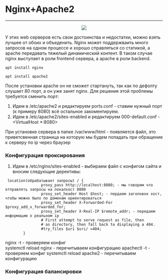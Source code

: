 # Nginx+Apache2
_ _ _
 <p align="center">
<image src="https://github.com/LLlMEJIb87/LINUX/blob/main/WEB/%D0%9A%D0%B0%D1%80%D1%82%D0%B8%D0%BD%D0%BA%D0%B8/nginx%2Bapache.PNG">
</p>
У этих web серверов есть свои достоинства и недостатки, можно взять лучшее от обоих и объеденить. Nginx может поддержваить много запросов на одном процессе и хорошо справляться со статикой, а apache передавать тяжелый динамический контент. В таком случае nginx выступает в роли frontend сервера, а apache в роли backend.   

```
apt install nginx
```
```
apt install apache2
```
После установки apache он не сможет стартануть, так как по дефолту слушает 80 порт, а он уже занят nginx. Для решения этой проблемы требуется сменить порт:   
1. Идем в /etc/apache2 и редактируем  ports.conf - ставим нужный порт (к примеру 8080) всё остальное закоментируем.
2. Идем в /etc/apache2/sites-enabled и редактируем 000-default.conf - <VirtualHost *:8080>   

При установке сервера в папке /var/www/html - появляется файл, это приветсвенная страница на которую мы будем попадать при обращение к серверу по ip через браузер


### Конфигурация проксирования
1. Идем в /etc/nginx/sites-enabled - выбираем файл с конфигом сайта  и вносим следующие дерективы:
```
 location(обрабатывает запросы) / {
                proxy_pass http://localhost:8080; - мы говорим что отправлять запросы на локалхост 8080
                proxy_set_header Host $host; - пердаем заголовок хост, чтобы можно было по доменам ориентироваться
                proxy_set_header X-Forwarded-For $proxy_add_x_forwarded_for;
                proxy_set_header X-Real-IP $remote_addr; - передаем информацию о реальном ip
                # First attempt to serve request as file, then
                # as directory, then fall back to displaying a 404.
                #try_files $uri $uri/ =404;
        }
````
nginx -t - проверяем конфиг    
systemctl reload nginx - перечитываем конфигурацию
apachectl -t - проверяем конфиг
systemctl reload apache2 - перечитываем конфигурацию


### Конфигурация балансировки
